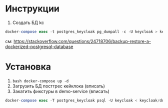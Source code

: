# Инструкции

1. Создать БД kc

```sql
docker-compose exec -t postgres_keycloak pg_dumpall -c -U keycloak > keycloak/dump_keycloak.sql
```
см: https://stackoverflow.com/questions/24718706/backup-restore-a-dockerized-postgresql-database

# Установка

1. ```bash docker-compose up -d```
2. Загрузить БД постгрес кейклока (вписать)
3. Закатить фикстуры в demo-service (вписать)


```sql
docker-compose exec -T postgres_keycloak psql -U keycloak < keycloak/dump_keycloak.sql
```